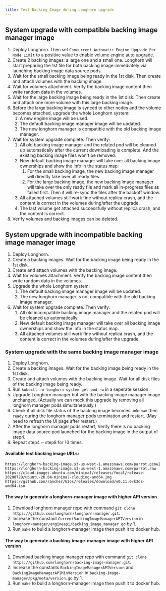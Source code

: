 ```yaml
---
title: Test Backing Image during Longhorn upgrade
---
```


## System upgrade with compatible backing image manager image
1. Deploy Longhorn. Then set `Concurrent Automatic Engine Upgrade Per Node Limit` to a positive value to enable volume engine auto upgrade.
2. Create 2 backing images: a large one and a small one. Longhorn will start preparing the 1st file for both backing image immediately via launching backing image data source pods.
3. Wait for the small backing image being ready in the 1st disk. Then create and attach volumes with the backing image.
4. Wait for volumes attachment. Verify the backing image content then write random data in the volumes.
5. Wait for the large backing image being ready in the 1st disk. Then create and attach one more volume with this large backing image.
6. Before the large backing image is synced to other nodes and the volume becomes attached, upgrade the whole Longhorn system:
    1. A new engine image will be used.
    2. The default backing image manager image will be updated.
    3. The new longhorn manager is compatible with the old backing image manager.
7. Wait for system upgrade complete. Then verify:
    1. All old backing image manager and the related pod will be cleaned up automatically after the current downloading is complete. And the existing backing image files won't be removed.
    2. New default backing image manager will take over all backing image ownerships and show the info in the status map: 
        1. For the small backing image, the new backing image manager will directly take over all ready files.
        2. For the large backing image, the new backing image manager will take over the only ready file and mark all in-progress files as failed first. Then it will re-sync the files after the backoff window.  
    3. All attached volumes still work fine without replica crash, and the content is correct in the volumes during/after the upgrade.
    4. The last volume get attached successfully without replica crash, and the content is correct.
8. Verify volumes and backing images can be deleted.

## System upgrade with incompatible backing image manager image
1. Deploy Longhorn.
2. Create a backing images. Wait for the backing image being ready in the 1st disk.
3. Create and attach volumes with the backing image.
4. Wait for volumes attachment. Verify the backing image content then write random data in the volumes.
5. Upgrade the whole Longhorn system:
    1. The default backing image manager image will be updated.
    2. The new longhorn manager is not compatible with the old backing image manager.
6. Wait for system upgrade complete. Then verify:
    1. All old incompatible backing image manager and the related pod will be cleaned up automatically.
    2. New default backing image manager will take over all backing image ownerships and show the info in the status map.
    3. All attached volumes still work fine without replica crash, and the content is correct in the volumes during/after the upgrade.

### System upgrade with the same backing image manager image
1. Deploy Longhorn.
2. Create a backing images. Wait for the backing image being ready in the 1st disk.
3. Create and attach volumes with the backing image. Wait for all disk files of the backing image being ready.
4. Run `kubectl -n longhorn system get pod -w` in a seperate session.
5. Upgrade Longhorn manager but with the backing image manager image unchanged. (Actually we can mock this upgrade by removing all longhorn manager pods simultaneously.)
6. Check if all disk file status of the backing image becomes `unknown` then `ready` during the longhorn manager pods termination and restart. (May need to refresh the UI page after restart.)
7. After the longhorn manager pods restart, Verify there is no backing image data source pod launched for the backing image in the output of step4.
8. Repeat step4 ~ step8 for 10 times.

#### Available test backing image URLs:
```
https://longhorn-backing-image.s3-us-west-1.amazonaws.com/parrot.qcow2
https://longhorn-backing-image.s3-us-west-1.amazonaws.com/parrot.raw
https://cloud-images.ubuntu.com/minimal/releases/focal/release-20200729/ubuntu-20.04-minimal-cloudimg-amd64.img
https://github.com/rancher/k3os/releases/download/v0.11.0/k3os-amd64.iso 
```
    
#### The way to generate a longhorn-manager image with higher API version
1. Download longhorn manager repo with command `git clone https://github.com/longhorn/longhorn-manager.git`.
2. Increase the constant `CurrentBackingImageManagerAPIVersion` in `longhorn-manager/engineapi/backing_image_manager.go` by 1.
3. Run `make` to build a longhorn-manager image then push it to docker hub.

#### The way to generate a backing-image-manager image with higher API version
1. Download backing image manager repo with command `git clone https://github.com/longhorn/backing-image-manager.git`.
2. Increase the constants `BackingImageManagerAPIVersion` and `BackingImageManagerAPIMinVersion` in `backing-image-manager/pkg/meta/version.go` by 1.
3. Run `make` to build a longhorn-manager image then push it to docker hub.

